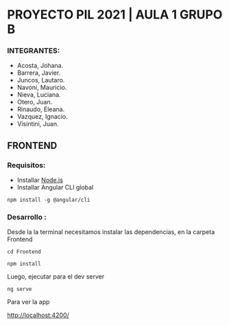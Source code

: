 # PROYECTO PIL 2021 | AULA 1 GRUPO B

### INTEGRANTES:

- Acosta, Johana.
- Barrera, Javier.
- Juncos, Lautaro.
- Navoni, Mauricio.
- Nieva, Luciana.
- Otero, Juan.
- Rinaudo, Eleana.
- Vazquez, Ignacio.
- Visintini, Juan.



## FRONTEND

### Requisitos:

- Installar [Node.js](https://nodejs.org/es/)
- Installar Angular CLI global 

```
npm install -g @angular/cli
```



### Desarrollo :
Desde la la terminal necesitamos instalar las dependencias, en la carpeta Frontend
```
cd Frontend
```
```
npm install
```
 Luego, ejecutar para el dev server
```
ng serve
```

Para ver la app

[http://localhost:4200/](http://localhost:4200/)









